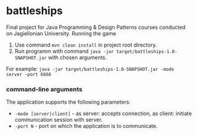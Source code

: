 # battleships
Final project for Java Programming & Design Patterns courses conducted on Jagiellonian University.
Running the game
1. Use command `mvn clean install` in project root directory.
2. Run programm with command `java -jar target/battleships-1.0-SNAPSHOT.jar` with chosen arguments.

For example: `java -jar target/battleships-1.0-SNAPSHOT.jar -mode server -port 6666`

### command-line arguments
The application supports the following parameters:

* `-mode [server|client]` - as server: accepts connection, as client: initiate communication session with server.
* `-port N` - port on which the application is to communicate.
